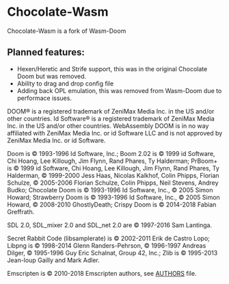 # Chocolate-Wasm

Chocolate-Wasm is a fork of Wasm-Doom


## Planned features:

* Hexen/Heretic and Strife support, this was in the original Chocolate Doom but was removed.
* Ability to drag and drop config file
* Adding back OPL emulation, this was removed from Wasm-Doom due to performace issues.




DOOM® is a registered trademark of ZeniMax Media Inc. in the US and/or
other countries. Id Software® is a registered trademark of ZeniMax Media
Inc. in the US and/or other countries. WebAssembly DOOM is in no way affiliated
with ZeniMax Media Inc. or id Software LLC and is not approved by ZeniMax
Media Inc. or id Software.

Doom is © 1993-1996 Id Software, Inc.; Boom 2.02 is © 1999 id Software,
Chi Hoang, Lee Killough, Jim Flynn, Rand Phares, Ty Halderman; PrBoom+ is
© 1999 id Software, Chi Hoang, Lee Killough, Jim Flynn, Rand Phares, Ty
Halderman, © 1999-2000 Jess Haas, Nicolas Kalkhof, Colin Phipps, Florian
Schulze, © 2005-2006 Florian Schulze, Colin Phipps, Neil Stevens, Andrey
Budko; Chocolate Doom is © 1993-1996 Id Software, Inc., © 2005 Simon
Howard; Strawberry Doom is © 1993-1996 Id Software, Inc., © 2005 Simon
Howard, © 2008-2010 GhostlyDeath; Crispy Doom is © 2014-2018 Fabian
Greffrath.

SDL 2.0, SDL_mixer 2.0 and SDL_net 2.0 are © 1997-2016 Sam Lantinga.

Secret Rabbit Code (libsamplerate) is © 2002-2011 Erik de Castro Lopo;
Libpng is © 1998-2014 Glenn Randers-Pehrson, © 1996-1997 Andreas Dilger, ©
1995-1996 Guy Eric Schalnat, Group 42, Inc.; Zlib is © 1995-2013 Jean-loup
Gailly and Mark Adler.

Emscripten is © 2010-2018 Emscripten authors, see [AUTHORS](https://raw.githubusercontent.com/emscripten-core/emscripten/incoming/AUTHORS) file.
